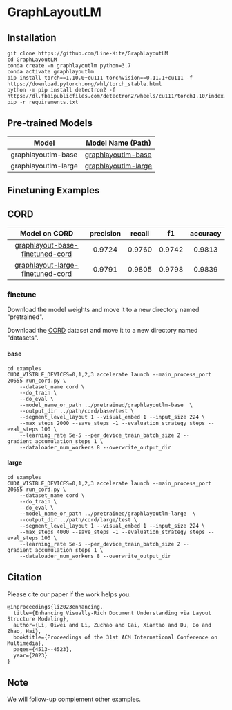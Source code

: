 # GraphLayoutLM

## Installation

```
git clone https://github.com/Line-Kite/GraphLayoutLM
cd GraphLayoutLM
conda create -n graphlayoutlm python=3.7
conda activate graphlayoutlm
pip install torch==1.10.0+cu111 torchvision==0.11.1+cu111 -f https://download.pytorch.org/whl/torch_stable.html
python -m pip install detectron2 -f https://dl.fbaipublicfiles.com/detectron2/wheels/cu111/torch1.10/index.html
pip -r requirements.txt
```


## Pre-trained Models
| Model               | Model Name (Path)                                                                                              | 
|---------------------|----------------------------------------------------------------------------------------------------------------|
| graphlayoutlm-base  | [graphlayoutlm-base](https://drive.google.com/drive/folders/1KV2r4crHcGoTKM7DvEIN6BWEMEdV9tIZ?usp=drive_link)  |
| graphlayoutlm-large | [graphlayoutlm-large](https://drive.google.com/drive/folders/1-zM5L34quKQwfvROvlK7UJWU6HKAGAmF?usp=drive_link) |


## Finetuning Examples

## CORD


  |Model on CORD                                                                                                                | precision | recall |    f1    | accuracy |
  |:---------------------------------------------------------------------------------------------------------------------------:|:---------:|:------:|:--------:|:--------:|
  | [graphlayout-base-finetuned-cord](https://drive.google.com/drive/folders/1F593PVKVGFIfpJyRSiMZmZywZevmlKhs?usp=drive_link)  |   0.9724  | 0.9760 |  0.9742  |  0.9813  |
  | [graphlayout-large-finetuned-cord](https://drive.google.com/drive/folders/1ZZzxG2qDnkoiADovZLovIxdhwwuqJfPc?usp=drive_link) |   0.9791  | 0.9805 |  0.9798  |  0.9839  |

### finetune

Download the model weights and move it to a new directory named "pretrained".

Download the [CORD](https://huggingface.co/datasets/naver-clova-ix/cord-v2) dataset and move it to a new directory named "datasets".

#### base

```
cd examples
CUDA_VISIBLE_DEVICES=0,1,2,3 accelerate launch --main_process_port 20655 run_cord.py \
    --dataset_name cord \
    --do_train \
    --do_eval \
    --model_name_or_path ../pretrained/graphlayoutlm-base  \
    --output_dir ../path/cord/base/test \
    --segment_level_layout 1 --visual_embed 1 --input_size 224 \
    --max_steps 2000 --save_steps -1 --evaluation_strategy steps --eval_steps 100 \
    --learning_rate 5e-5 --per_device_train_batch_size 2 --gradient_accumulation_steps 1 \
    --dataloader_num_workers 8 --overwrite_output_dir
```

#### large

```
cd examples
CUDA_VISIBLE_DEVICES=0,1,2,3 accelerate launch --main_process_port 20655 run_cord.py \
    --dataset_name cord \
    --do_train \
    --do_eval \
    --model_name_or_path ../pretrained/graphlayoutlm-large  \
    --output_dir ../path/cord/large/test \
    --segment_level_layout 1 --visual_embed 1 --input_size 224 \
    --max_steps 4000 --save_steps -1 --evaluation_strategy steps --eval_steps 100 \
    --learning_rate 5e-5 --per_device_train_batch_size 2 --gradient_accumulation_steps 1 \
    --dataloader_num_workers 8 --overwrite_output_dir
```


## Citation
Please cite our paper if the work helps you.
```
@inproceedings{li2023enhancing,
  title={Enhancing Visually-Rich Document Understanding via Layout Structure Modeling},
  author={Li, Qiwei and Li, Zuchao and Cai, Xiantao and Du, Bo and Zhao, Hai},
  booktitle={Proceedings of the 31st ACM International Conference on Multimedia},
  pages={4513--4523},
  year={2023}
}
```


## Note

We will follow-up complement other examples.
